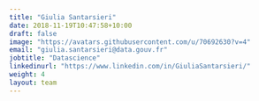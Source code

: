 ```yaml
---
title: "Giulia Santarsieri"
date: 2018-11-19T10:47:58+10:00
draft: false
image: "https://avatars.githubusercontent.com/u/70692630?v=4"
email: "giulia.santarsieri@data.gouv.fr"
jobtitle: "Datascience"
linkedinurl: "https://www.linkedin.com/in/GiuliaSantarsieri/"
weight: 4
layout: team
---
```

